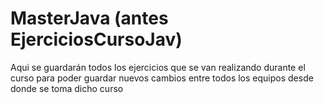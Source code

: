 # MasterJava (antes EjerciciosCursoJav)
Aqui se guardarán todos los ejercicios que se van realizando durante el curso para poder guardar nuevos cambios entre todos los equipos desde donde se toma dicho curso
